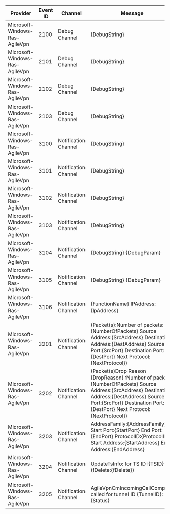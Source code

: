 Provider                        |  Event ID  |  Channel               |  Message
--------------------------------|------------|------------------------|-----------------------------------------------------------------------------------------------------------------------------------------------------------------------------------------------------------------------
Microsoft-Windows-Ras-AgileVpn  |  2100      |  Debug Channel         |  {DebugString}
Microsoft-Windows-Ras-AgileVpn  |  2101      |  Debug Channel         |  {DebugString}
Microsoft-Windows-Ras-AgileVpn  |  2102      |  Debug Channel         |  {DebugString}
Microsoft-Windows-Ras-AgileVpn  |  2103      |  Debug Channel         |  {DebugString}
Microsoft-Windows-Ras-AgileVpn  |  3100      |  Notification Channel  |  {DebugString}
Microsoft-Windows-Ras-AgileVpn  |  3101      |  Notification Channel  |  {DebugString}
Microsoft-Windows-Ras-AgileVpn  |  3102      |  Notification Channel  |  {DebugString}
Microsoft-Windows-Ras-AgileVpn  |  3103      |  Notification Channel  |  {DebugString}
Microsoft-Windows-Ras-AgileVpn  |  3104      |  Notification Channel  |  {DebugString} {DebugParam}
Microsoft-Windows-Ras-AgileVpn  |  3105      |  Notification Channel  |  {DebugString} {DebugParam}
Microsoft-Windows-Ras-AgileVpn  |  3106      |  Notification Channel  |  {FunctionName} IPAddress: {IpAddress}
Microsoft-Windows-Ras-AgileVpn  |  3201      |  Notification Channel  |  (Packet(s):Number of packets:{NumberOfPackets} Source Address:{SrcAddress} Destination Address:{DestAddress} Source Port:{SrcPort} Destination Port:{DestPort} Next Protocol:{NextProtocol})
Microsoft-Windows-Ras-AgileVpn  |  3202      |  Notification Channel  |  (Packet(s)Drop Reason {DropReason} :Number of packets:{NumberOfPackets} Source Address:{SrcAddress} Destination Address:{DestAddress} Source Port:{SrcPort} Destination Port:{DestPort} Next Protocol:{NextProtocol})
Microsoft-Windows-Ras-AgileVpn  |  3203      |  Notification Channel  |  AddressFamily:{AddressFamily} Start Port:{StartPort} End Port:{EndPort} ProtocolID:{ProtocolID} Start Address:{StartAddress} End Address:{EndAddress}
Microsoft-Windows-Ras-AgileVpn  |  3204      |  Notification Channel  |  UpdateTsInfo: for TS ID :{TSID} (fDelete:{fDelete})
Microsoft-Windows-Ras-AgileVpn  |  3205      |  Notification Channel  |  AgileVpnCmIncomingCallComplete called for tunnel ID {TunnelID}: {Status}